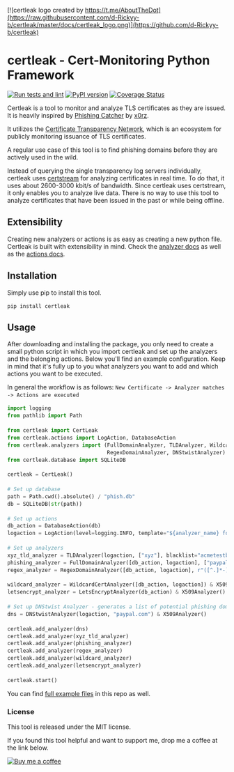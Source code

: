 [![certleak logo created by https://t.me/AboutTheDot](https://raw.githubusercontent.com/d-Rickyy-b/certleak/master/docs/certleak_logo.png)](https://github.com/d-Rickyy-b/certleak)

# certleak - Cert-Monitoring Python Framework
[![Run tests and lint](https://github.com/d-Rickyy-b/certleak/workflows/Run%20tests%20and%20lint/badge.svg)](https://github.com/d-Rickyy-b/certleak/actions?query=workflow%3A%22Run+tests+and+lint%22)
[![PyPI version](https://badge.fury.io/py/certleak.svg)](https://pypi.org/project/certleak/)
[![Coverage Status](https://coveralls.io/repos/github/d-Rickyy-b/certleak/badge.svg?branch=master)](https://coveralls.io/github/d-Rickyy-b/certleak?branch=master)

Certleak is a tool to monitor and analyze TLS certificates as they are issued.
It is heavily inspired by [Phishing Catcher](https://github.com/x0rz/phishing_catcher) by [x0rz](https://twitter.com/x0rz). 

It utilizes the [Certificate Transparency Network](https://www.certificate-transparency.org/what-is-ct), which is an ecosystem for publicly monitoring issuance of TLS certificates.

A regular use case of this tool is to find phishing domains before they are actively used in the wild.

Instead of querying the single transparency log servers individually, certleak uses [certstream](https://certstream.calidog.io/) for analyzing certificates in real time.
To do that, it uses about 2600-3000 kbit/s of bandwidth.
Since certleak uses certstream, it only enables you to analyze live data.
There is no way to use this tool to analyze certificates that have been issued in the past or while being offline.

## Extensibility
Creating new analyzers or actions is as easy as creating a new python file.
Certleak is built with extensibility in mind.
Check the [analyzer docs](https://github.com/d-Rickyy-b/certleak/tree/master/certleak/analyzers/README.md) as well as the [actions docs](https://github.com/d-Rickyy-b/certleak/tree/master/certleak/actions/README.md).  


## Installation
Simply use pip to install this tool.
```
pip install certleak
```

## Usage
After downloading and installing the package, you only need to create a small python script in which you import certleak and set up the analyzers and the belonging actions.
Below you'll find an example configuration. Keep in mind that it's fully up to you what analyzers you want to add and which actions you want to be executed.

In general the workflow is as follows: `New Certificate -> Analyzer matches -> Actions are executed`

```python
import logging
from pathlib import Path

from certleak import CertLeak
from certleak.actions import LogAction, DatabaseAction
from certleak.analyzers import (FullDomainAnalyzer, TLDAnalyzer, WildcardCertAnalyzer, X509Analyzer, LetsEncryptAnalyzer,
                                RegexDomainAnalyzer, DNStwistAnalyzer)
from certleak.database import SQLiteDB

certleak = CertLeak()

# Set up database
path = Path.cwd().absolute() / "phish.db"
db = SQLiteDB(str(path))

# Set up actions
db_action = DatabaseAction(db)
logaction = LogAction(level=logging.INFO, template="${analyzer_name} found: ${leaf_cert.subject.CN} () - ${leaf_cert.all_domains}")

# Set up analyzers
xyz_tld_analyzer = TLDAnalyzer(logaction, ["xyz"], blacklist="acmetestbykeychestdotnet") & X509Analyzer()
phishing_analyzer = FullDomainAnalyzer([db_action, logaction], ["paypal", "amazon"])
regex_analyzer = RegexDomainAnalyzer([db_action, logaction], r"([^.]*-)?pay[-_]?pa[l1i][-.].*")

wildcard_analyzer = WildcardCertAnalyzer([db_action, logaction]) & X509Analyzer()
letsencrypt_analyzer = LetsEncryptAnalyzer(db_action) & X509Analyzer()

# Set up DNStwist Analyzer - generates a list of potential phishing domains at start. Based on the DNStwist module.
dns = DNStwistAnalyzer(logaction, "paypal.com") & X509Analyzer()

certleak.add_analyzer(dns)
certleak.add_analyzer(xyz_tld_analyzer)
certleak.add_analyzer(phishing_analyzer)
certleak.add_analyzer(regex_analyzer)
certleak.add_analyzer(wildcard_analyzer)
certleak.add_analyzer(letsencrypt_analyzer)

certleak.start()
```

You can find [full example files](https://github.com/d-Rickyy-b/certleak/tree/master/certleak/examples) in this repo as well. 

### License
This tool is released under the MIT license.

If you found this tool helpful and want to support me, drop me a coffee at the link below.

[![Buy me a coffee](https://www.buymeacoffee.com/assets/img/custom_images/orange_img.png)](https://buymeacoffee.com/0rickyy0)
